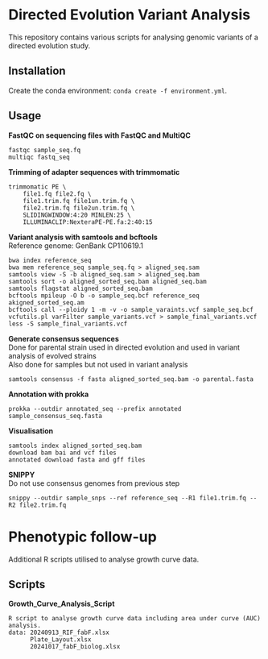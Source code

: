 # Directed Evolution Variant Analysis

This repository contains various scripts for analysing genomic variants of a directed evolution study.

## Installation ## 
Create the conda environment:  `conda create -f environment.yml`.

## Usage ##

**FastQC on sequencing files with FastQC and MultiQC**
```
fastqc sample_seq.fq
multiqc fastq_seq
```

**Trimming of adapter sequences with trimmomatic**
```
trimmomatic PE \
    file1.fq file2.fq \
    file1.trim.fq file1un.trim.fq \
    file2.trim.fq file2un.trim.fq \
    SLIDINGWINDOW:4:20 MINLEN:25 \
    ILLUMINACLIP:NexteraPE-PE.fa:2:40:15
```

**Variant analysis with samtools and bcftools**\
Reference genome: GenBank CP110619.1
```
bwa index reference_seq
bwa mem reference_seq sample_seq.fq > aligned_seq.sam
samtools view -S -b aligned_seq.sam > aligned_seq.bam
samtools sort -o aligned_sorted_seq.bam aligned_seq.bam
samtools flagstat aligned_sorted_seq.bam
bcftools mpileup -O b -o sample_seq.bcf reference_seq akigned_sorted_seq.am
bcftools call --ploidy 1 -m -v -o sample_varaints.vcf sample_seq.bcf
vcfutils.pl varFilter sample_variants.vcf > sample_final_variants.vcf
less -S sample_final_variants.vcf
```

**Generate consensus sequences**\
Done for parental strain used in directed evolution and used in variant analysis of evolved strains\
Also done for samples but not used in variant analysis
```
samtools consensus -f fasta aligned_sorted_seq.bam -o parental.fasta
```

**Annotation with prokka**
```
prokka --outdir annotated_seq --prefix annotated sample_consensus_seq.fasta
```

**Visualisation**
```
samtools index aligned_sorted_seq.bam
download bam bai and vcf files
annotated download fasta and gff files
```

**SNIPPY**\
Do not use consensus genomes from previous step
```
snippy --outdir sample_snps --ref reference_seq --R1 file1.trim.fq --R2 file2.trim.fq
```

# Phenotypic follow-up

Additional R scripts utilised to analyse growth curve data.

## Scripts ##
**Growth_Curve_Analysis_Script**
```
R script to analyse growth curve data including area under curve (AUC) analysis. 
data: 20240913_RIF_fabF.xlsx
      Plate_Layout.xlsx
      20241017_fabF_biolog.xlsx
```
